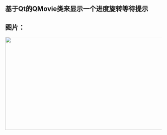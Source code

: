 ## 基于Qt的QMovie类来显示一个进度旋转等待提示  


##  图片：

<div align=center>
<img src="https://github.com/zhaoyuRobotics/QT/blob/Qss/Gif/Progress.gif" width="753" height="300" align=center/>
</div>
